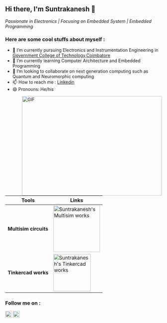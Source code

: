 
## Hi there, I'm Suntrakanesh 👋
*Passionate in Electronics | Focusing on Embedded System | Embedded Programming*

### Here are some cool stuffs about myself :

- 🔭 I’m currently pursuing Electronics and Instrumentation Engineering in [Government College of Technology,Coimbatore](http://www.gct.ac.in/)
- 🌱 I’m currently learning Computer Architecture and Embedded Programming
- 👯 I’m looking to collaborate on next generation computing such as Quantum and Neuromorphic computing
- 📫 How to reach me : [Linkedin](https://www.linkedin.com/in/suntrakanesh-su-0a81471a4/)
- 😄 Pronouns: He/his

<img align="right" alt="GIF" src="https://user-images.githubusercontent.com/64604283/101611830-d8467e00-39be-11eb-8ead-72ab015813a1.gif" width="450" height="320" /> 

| Tools | Links |
| ---- | ---- |
| **Multisim circuits**  | <a href="https://www.multisim.com/contributors/350511-suntrakanesh/" target="_blank"><img align="center" alt="Suntrakanesh's Multisim works" width="150px" src="https://user-images.githubusercontent.com/64604283/94007134-985bfb80-fdbe-11ea-90e5-691fed11ab6b.jpg" />  |
| **Tinkercad works**  | <a href="https://www.tinkercad.com/users/iKUNEW7bex0-suntrakanesh?category=circuits&sort=likes&view_mode=default" target="_blank"><img align="center" alt="Suntrakanesh's Tinkercad works" width="120px" src="https://user-images.githubusercontent.com/64604283/94007523-35b72f80-fdbf-11ea-9bf5-5c2ca32eff10.png" />  |

### Follow me on :

<a href="https://www.linkedin.com/in/suntrakanesh-su-0a81471a4/" target="_blank">
  <img align="left" alt="Suntrakanesh's Linkdein" width="22px" src="https://cdn.jsdelivr.net/npm/simple-icons@v3/icons/linkedin.svg" />
</a>
<a href="https://medium.com/@gsks.gs60" target="_blank">
  <img align="left" alt="Suntrakanesh's Writings" width="22px" src="https://cdn.jsdelivr.net/npm/simple-icons@v3/icons/medium.svg" />
</a>
